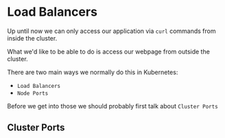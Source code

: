 # Load Balancers

Up until now we can only access our application via `curl` commands from inside the cluster. 

What we'd like to be able to do is access our webpage from outside the cluster. 

There are two main ways we normally do this in Kubernetes: 

* `Load Balancers`
* `Node Ports`

Before we get into those we should probably first talk about `Cluster Ports`

## Cluster Ports

   
